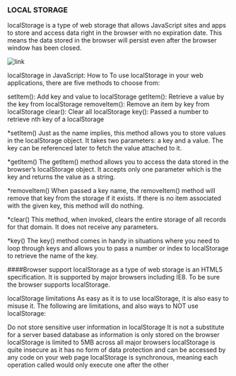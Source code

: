 ### LOCAL STORAGE

localStorage is a type of web storage that allows JavaScript sites and apps to store and access data right in the browser with no expiration date.
This means the data stored in the browser will persist even after the browser window has been closed.


![link](https://techglimpse.com/wp-content/uploads/2013/05/Pass-LocalStorage-data-to-PHP-using-jQuery.jpeg)


localStorage in JavaScript: 
How to To use localStorage in your web applications, there are five methods to choose from:

setItem(): Add key and value to localStorage
getItem(): Retrieve a value by the key from localStorage
removeItem(): Remove an item by key from localStorage
clear(): Clear all localStorage
key(): Passed a number to retrieve nth key of a localStorage

*setItem()
Just as the name implies, this method allows you to store values in the localStorage object.
It takes two parameters: a key and a value. The key can be referenced later to fetch the value attached to it.

*getItem()
The getItem() method allows you to access the data stored in the browser’s localStorage object.
It accepts only one parameter which is the key and returns the value as a string.

*removeItem()
When passed a key name, the removeItem() method will remove that key from the storage if it exists.
If there is no item associated with the given key, this method will do nothing.

*clear()
This method, when invoked, clears the entire storage of all records for that domain. It does not receive any parameters.

*key()
The key() method comes in handy in situations where you need to loop through keys and allows you to pass a number or index to localStorage to retrieve the name of the key.



####Browser support
localStorage as a type of web storage is an HTML5 specification.
It is supported by major browsers including IE8. To be sure the browser supports localStorage.


localStorage limitations
As easy as it is to use localStorage, it is also easy to misuse it. The following are limitations, and also ways to NOT use localStorage:

Do not store sensitive user information in localStorage
It is not a substitute for a server based database as information is only stored on the browser
localStorage is limited to 5MB across all major browsers
localStorage is quite insecure as it has no form of data protection and can be accessed by any code on your web page
localStorage is synchronous, meaning each operation called would only execute one after the other



